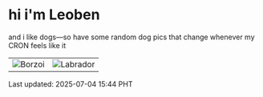 # hi i'm Leoben

and i like dogs—so have some random dog pics that change whenever my CRON feels like it

|  |  |
|--------|----------|
| ![Borzoi](https://random-dog-vercel.vercel.app/api/random-borzoi?v=1751615056) | ![Labrador](https://random-dog-vercel.vercel.app/api/random-labrador?v=1751615056) |

Last updated: 2025-07-04 15:44 PHT
